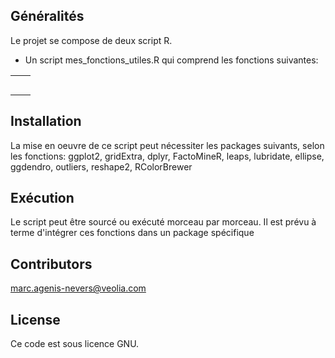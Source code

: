 ## Généralités

Le projet se compose de deux script R.
* Un script mes_fonctions_utiles.R qui comprend les fonctions suivantes:

|   |   |
|---|---|
|   |   |
|   |   |
|   |   |
|   |   |
|   |   |


## Installation

La mise en oeuvre de ce script peut nécessiter les packages suivants, selon les fonctions:
ggplot2, gridExtra, dplyr, FactoMineR, leaps, lubridate, ellipse, ggdendro, outliers, reshape2, RColorBrewer



## Exécution

Le script peut être sourcé ou exécuté morceau par morceau.
Il est prévu à terme d'intégrer ces fonctions dans un package spécifique

## Contributors

marc.agenis-nevers@veolia.com

## License

Ce code est sous licence GNU.